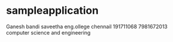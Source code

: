 # sampleapplication
Ganesh bandi
saveetha eng.ollege
chennail
191711068
7981672013
computer science and engineering
